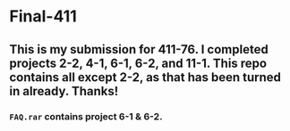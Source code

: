 # Final-411

## This is my submission for 411-76. I completed projects 2-2, 4-1, 6-1, 6-2, and 11-1. This repo contains all except 2-2, as that has been turned in already. Thanks!

### `FAQ.rar` contains project 6-1 & 6-2.
